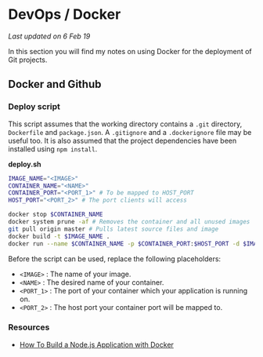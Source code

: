 # DevOps / Docker
_Last updated on 6 Feb 19_

In this section you will find my notes on using Docker for the deployment of Git projects.

## Docker and Github

### Deploy script
This script assumes that the working directory contains a `.git` directory, `Dockerfile` and `package.json`. A `.gitignore` and a `.dockerignore` file may be useful too. It is also assumed that the project dependencies have been installed using `npm install`.

**deploy.sh**
```bash
IMAGE_NAME="<IMAGE>"
CONTAINER_NAME="<NAME>"
CONTAINER_PORT="<PORT_1>" # To be mapped to HOST_PORT
HOST_PORT="<PORT_2>" # The port clients will access

docker stop $CONTAINER_NAME
docker system prune -af # Removes the container and all unused images
git pull origin master # Pulls latest source files and image
docker build -t $IMAGE_NAME .
docker run --name $CONTAINER_NAME -p $CONTAINER_PORT:$HOST_PORT -d $IMAGE_NAME
```

Before the script can be used, replace the following placeholders:

* `<IMAGE>` : The name of your image.
* `<NAME>` : The desired name of your container.
* `<PORT_1>` : The port of your container which your application is running on.
* `<PORT_2>` : The host port your container port will be mapped to.

### Resources
* [How To Build a Node.js Application with Docker](https://www.digitalocean.com/community/tutorials/how-to-build-a-node-js-application-with-docker#step-4-%E2%80%94-using-a-repository-to-work-with-images)
